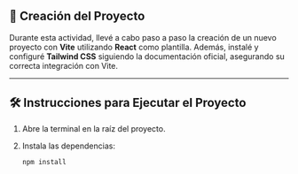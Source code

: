 ## 🚀 Creación del Proyecto

Durante esta actividad, llevé a cabo paso a paso la creación de un nuevo proyecto con **Vite** utilizando **React** como plantilla. Además, instalé y configuré **Tailwind CSS** siguiendo la documentación oficial, asegurando su correcta integración con Vite.

---

## 🛠️ Instrucciones para Ejecutar el Proyecto

1. Abre la terminal en la raíz del proyecto.
2. Instala las dependencias:

   ```bash
   npm install


